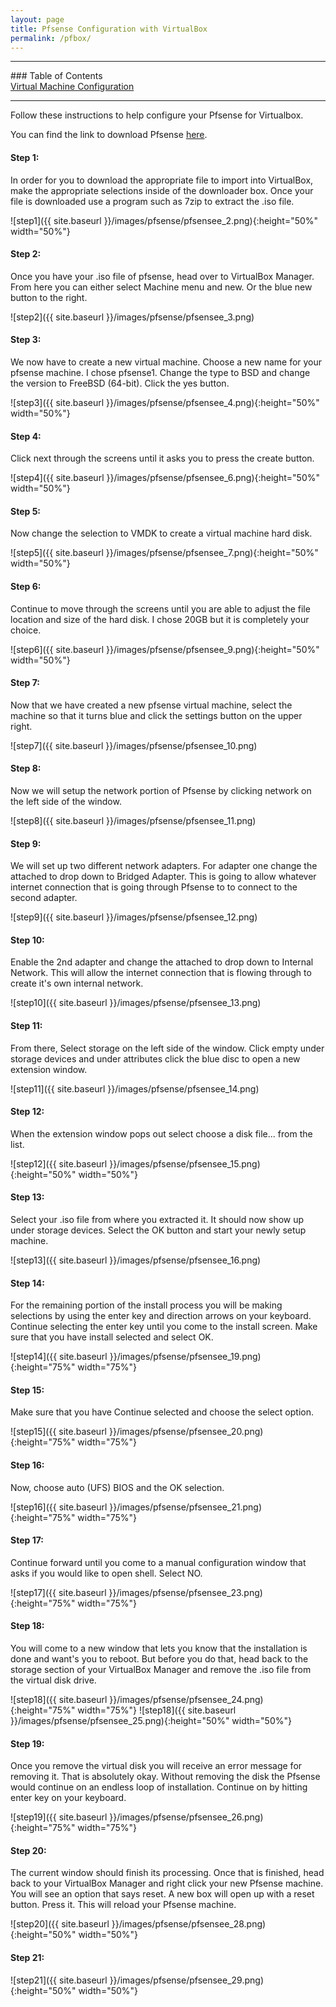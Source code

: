 ```yaml
---
layout: page
title: Pfsense Configuration with VirtualBox
permalink: /pfbox/
---
```

<hr>
### Table of Contents<br>
<a href="{{ site.baseurl }}/setup">Virtual Machine Configuration</a><br>
<hr>

Follow these instructions to help configure your Pfsense for Virtualbox.

You can find the link to download Pfsense [here](https://www.pfsense.org/download/).

#### Step 1:

In order for you to download the appropriate file to import into VirtualBox, make the appropriate selections inside of the downloader box. Once your file is downloaded use a program such as 7zip to extract the .iso file.

![step1]({{ site.baseurl }}/images/pfsense/pfsensee_2.png){:height="50%" width="50%"}<br>

#### Step 2:

Once you have your .iso file of pfsense, head over to VirtualBox Manager. From here you can either select Machine menu and new. Or the blue new button to the right. 

![step2]({{ site.baseurl }}/images/pfsense/pfsensee_3.png)<br>

#### Step 3:

We now have to create a new virtual machine. Choose a new name for your pfsense machine. I chose pfsense1. Change the type to BSD and change the version to FreeBSD (64-bit). Click the yes button.

![step3]({{ site.baseurl }}/images/pfsense/pfsensee_4.png){:height="50%" width="50%"}<br>

#### Step 4:

Click next through the screens until it asks you to press the create button.

![step4]({{ site.baseurl }}/images/pfsense/pfsensee_6.png){:height="50%" width="50%"}<br>

#### Step 5:

Now change the selection to VMDK to create a virtual machine hard disk.

![step5]({{ site.baseurl }}/images/pfsense/pfsensee_7.png){:height="50%" width="50%"}<br>

#### Step 6:

Continue to move through the screens until you are able to adjust the file location and size of the hard disk. I chose 20GB but it is completely your choice. 

![step6]({{ site.baseurl }}/images/pfsense/pfsensee_9.png){:height="50%" width="50%"}<br>

#### Step 7:

Now that we have created a new pfsense virtual machine, select the machine so that it turns blue and click the settings button on the upper right.

![step7]({{ site.baseurl }}/images/pfsense/pfsensee_10.png)<br>

#### Step 8:

Now we will setup the network portion of Pfsense by clicking network on the left side of the window.

![step8]({{ site.baseurl }}/images/pfsense/pfsensee_11.png)<br>

#### Step 9:

We will set up two different network adapters. For adapter one change the attached to drop down to Bridged Adapter. This is going to allow whatever internet connection that is going through Pfsense to to connect to the second adapter.

![step9]({{ site.baseurl }}/images/pfsense/pfsensee_12.png)<br>

#### Step 10:
Enable the 2nd adapter and change the attached to drop down to Internal Network. This will allow the internet connection that is flowing through to create it's own internal network. 

![step10]({{ site.baseurl }}/images/pfsense/pfsensee_13.png)<br>

#### Step 11:

From there, Select storage on the left side of the window. Click empty under storage devices and under attributes click the blue disc to open a new extension window. 

![step11]({{ site.baseurl }}/images/pfsense/pfsensee_14.png)<br>

#### Step 12:

When the extension window pops out select choose a disk file... from the list. 

![step12]({{ site.baseurl }}/images/pfsense/pfsensee_15.png){:height="50%" width="50%"}<br>

#### Step 13:

Select your .iso file from where you extracted it. It should now show up under storage devices. Select the OK button and start your newly setup machine.

![step13]({{ site.baseurl }}/images/pfsense/pfsensee_16.png)

#### Step 14:

For the remaining portion of the install process you will be making selections by using the enter key and direction arrows on your keyboard. Continue selecting the enter key until you come to the install screen. Make sure that you have install selected and select OK. 

![step14]({{ site.baseurl }}/images/pfsense/pfsensee_19.png){:height="75%" width="75%"}

#### Step 15:

Make sure that you have Continue selected and choose the select option.

![step15]({{ site.baseurl }}/images/pfsense/pfsensee_20.png){:height="75%" width="75%"}

#### Step 16:

Now, choose auto (UFS) BIOS and the OK selection.

![step16]({{ site.baseurl }}/images/pfsense/pfsensee_21.png){:height="75%" width="75%"}

#### Step 17:

Continue forward until you come to a manual configuration window that asks if you would like to open shell. Select NO.

![step17]({{ site.baseurl }}/images/pfsense/pfsensee_23.png){:height="75%" width="75%"}

#### Step 18:

You will come to a new window that lets you know that the installation is done and want's you to reboot. But before you do that, head back to the storage section of your VirtualBox Manager and remove the .iso file from the virtual disk drive.

![step18]({{ site.baseurl }}/images/pfsense/pfsensee_24.png){:height="75%" width="75%"}
![step18]({{ site.baseurl }}/images/pfsense/pfsensee_25.png){:height="50%" width="50%"}

#### Step 19:

Once you remove the virtual disk you will receive an error message for removing it. That is absolutely okay. Without removing the disk the Pfsense would continue on an endless loop of installation. Continue on by hitting enter key on your keyboard. 

![step19]({{ site.baseurl }}/images/pfsense/pfsensee_26.png){:height="75%" width="75%"}

#### Step 20:

The current window should finish its processing. Once that is finished, head back to your VirtualBox Manager and right click your new Pfsense machine. You will see an option that says reset. A new box will open up with a reset button. Press it. This will reload your Pfsense machine.

![step20]({{ site.baseurl }}/images/pfsense/pfsensee_28.png){:height="50%" width="50%"}

#### Step 21:

![step21]({{ site.baseurl }}/images/pfsense/pfsensee_29.png){:height="50%" width="50%"}
